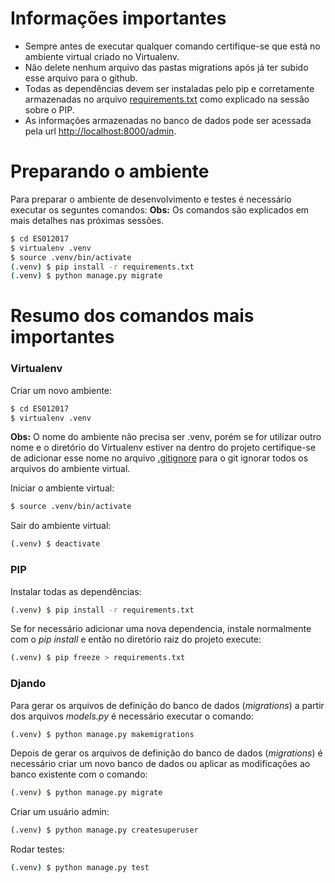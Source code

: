 # Informações importantes
- Sempre antes de executar qualquer comando certifique-se que está no ambiente virtual criado no Virtualenv.
- Não delete nenhum arquivo das pastas migrations após já ter subido esse arquivo para o github.
- Todas as dependências devem ser instaladas pelo pip e corretamente armazenadas no arquivo [requirements.txt](requirements.txt) como explicado na sessão sobre o PIP.
- As informações armazenadas no banco de dados pode ser acessada pela url [http://localhost:8000/admin](http://localhost:8000/admin).

# Preparando o ambiente
Para preparar o ambiente de desenvolvimento e testes é necessário executar os seguntes comandos:
**Obs:** Os comandos são explicados em mais detalhes nas próximas sessões.
```sh
$ cd ES012017
$ virtualenv .venv
$ source .venv/bin/activate
(.venv) $ pip install -r requirements.txt
(.venv) $ python manage.py migrate
```

# Resumo dos comandos mais importantes
### Virtualenv
Criar um novo ambiente:
```sh
$ cd ES012017
$ virtualenv .venv
```
**Obs:** O nome do ambiente não precisa ser .venv, porém se for utilizar outro nome e o diretório do Virtualenv estiver na dentro do projeto certifique-se de adicionar esse nome no arquivo [.gitignore](.gitignore) para o git ignorar todos os arquivos do ambiente virtual.

Iniciar o ambiente virtual:
```sh
$ source .venv/bin/activate
```

Sair do ambiente virtual:
```sh
(.venv) $ deactivate
```

### PIP
Instalar todas as dependências:
```sh
(.venv) $ pip install -r requirements.txt
```

Se for necessário adicionar uma nova dependencia, instale normalmente com o *pip install* e então no diretório raiz do projeto execute:
```sh
(.venv) $ pip freeze > requirements.txt
```

### Djando
Para gerar os arquivos de definição do banco de dados (*migrations*) a partir dos arquivos *models.py* é necessário executar o comando:
```sh
(.venv) $ python manage.py makemigrations
```

Depois de gerar os arquivos de definição do banco de dados (*migrations*) é necessário criar um novo banco de dados ou aplicar as modificações ao banco existente com o comando:
```sh
(.venv) $ python manage.py migrate
```

Criar um usuário admin:
```sh
(.venv) $ python manage.py createsuperuser
```

Rodar testes:
```sh
(.venv) $ python manage.py test
```
